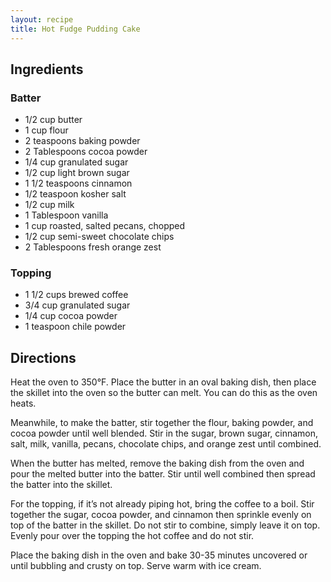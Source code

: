 ```yaml
---
layout: recipe
title: Hot Fudge Pudding Cake
---
```


## Ingredients

### Batter
* 1/2 cup butter
* 1 cup flour
* 2 teaspoons baking powder
* 2 Tablespoons cocoa powder
* 1/4 cup granulated sugar 
* 1/2 cup light brown sugar 
* 1 1/2 teaspoons cinnamon
* 1/2 teaspoon kosher salt
* 1/2 cup milk
* 1 Tablespoon vanilla
* 1 cup roasted, salted pecans, chopped
* 1/2 cup semi-sweet chocolate chips
* 2 Tablespoons fresh orange zest 

### Topping
* 1 1/2 cups brewed coffee
* 3/4 cup granulated sugar
* 1/4 cup cocoa powder
* 1 teaspoon chile powder 

## Directions

Heat the oven to 350°F. Place the butter in an oval baking dish, then place the skillet into the oven so the butter can melt. You can do this as the oven heats.

Meanwhile, to make the batter, stir together the flour, baking powder, and cocoa powder until well blended. Stir in the sugar, brown sugar, cinnamon, salt, milk, vanilla, pecans, chocolate chips, and orange zest until combined.

When the butter has melted, remove the baking dish from the oven and pour the melted butter into the batter. Stir until well combined then spread the batter into the skillet.

For the topping, if it’s not already piping hot, bring the coffee to a boil. Stir together the sugar, cocoa powder, and cinnamon then sprinkle evenly on top of the batter in the skillet. Do not stir to combine, simply leave it on top. Evenly pour over the topping the hot coffee and do not stir.

Place the baking dish in the oven and bake 30-35 minutes uncovered or until bubbling and crusty on top. Serve warm with ice cream.
